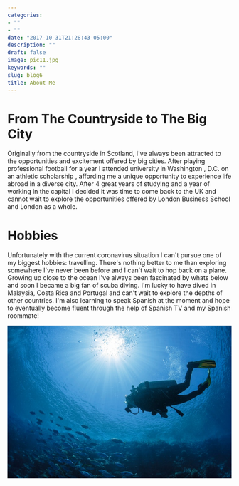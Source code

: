 ```yaml
---
categories:
- ""
- ""
date: "2017-10-31T21:28:43-05:00"
description: ""
draft: false
image: pic11.jpg
keywords: ""
slug: blog6
title: About Me 
---
```



# From The Countryside to The Big City

Originally from the countryside in Scotland, I've always been attracted to the opportunities and excitement offered by big cities. After playing professional football for a year I attended university in Washington , D.C. on an athletic scholarship , affording me a unique opportunity to experience life abroad in a diverse city. After 4 great years of studying and a year of working in the capital I decided it was time to come back to the UK and cannot wait to explore the opportunities offered by London Business School and London as a whole. 

# Hobbies

Unfortunately with the current coronavirus situation I can't pursue one of my biggest hobbies: travelling. There's nothing better to me than exploring somewhere I've never been before and I can't wait to hop back on a plane. Growing up close to the ocean I've always been fascinated by whats below and soon I became a big fan of scuba diving. I'm lucky to have dived in Malaysia, Costa Rica and Portugal and can't wait to explore the depths of other countries. I'm also learning to speak Spanish at the moment and hope to eventually become fluent through the help of Spanish TV and my Spanish roommate!

![alt](pic12.jpg)

